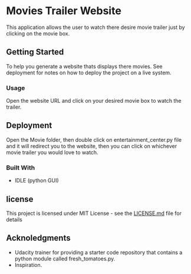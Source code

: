 # Movies Trailer Website
This application allows the user to watch there desire movie trailer just by clicking on the movie box.
## Getting Started
To help you generate a website thats displays there movies. See deployment for notes on how to deploy the project on a live system.
### Usage
Open the website URL and click on your desired movie box to watch the trailer.
## Deployment
Open the Movie folder, then double click on entertainment_center.py file and it will redirect you to the website, then you can click on whichever movie trailer you would love to watch.
### Built With
* IDLE (python GUI)
## license
This project is licensed under MIT License - see the [LICENSE.md](LICENSE.md) file for details
## Acknoledgments
* Udacity trainer for providing a starter code repository that contains a python module called fresh_tomatoes.py.
* Inspiration.
